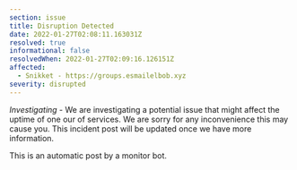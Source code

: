 ```yaml
---
section: issue
title: Disruption Detected
date: 2022-01-27T02:08:11.163031Z
resolved: true
informational: false
resolvedWhen: 2022-01-27T02:09:16.126151Z
affected:
  - Snikket - https://groups.esmailelbob.xyz
severity: disrupted
---
```

*Investigating* - We are investigating a potential issue that might affect the uptime of one our of services. We are sorry for any inconvenience this may cause you. This incident post will be updated once we have more information.

This is an automatic post by a monitor bot.
        